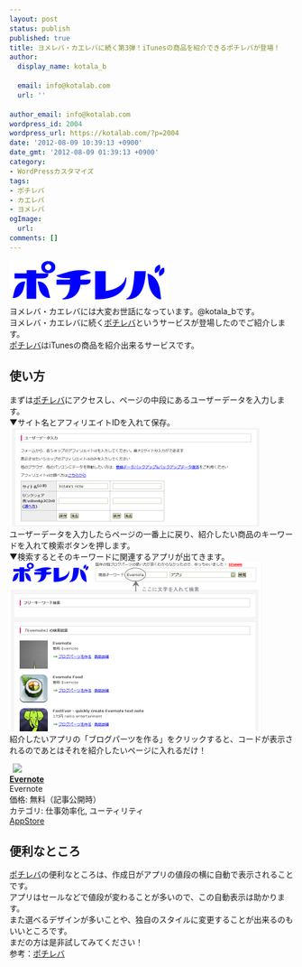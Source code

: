```yaml
---
layout: post
status: publish
published: true
title: ヨメレバ・カエレバに続く第3弾！iTunesの商品を紹介できるポチレバが登場！
author:
  display_name: kotala_b

  email: info@kotalab.com
  url: ''

author_email: info@kotalab.com
wordpress_id: 2004
wordpress_url: https://kotalab.com/?p=2004
date: '2012-08-09 10:39:13 +0900'
date_gmt: '2012-08-09 01:39:13 +0900'
category:
- WordPressカスタマイズ
tags:
- ポチレバ
- カエレバ
- ヨメレバ
ogImage:
  url:
comments: []
---
```

<p><a href="/wp-content/uploads/potireba_120809.png" target="_blank"><img src="/wp-content/uploads/potireba_120809.png" alt="" title="potireba_120809" width="282" height="77" class="alignnone size-full wp-image-2014" /></a><br />
ヨメレバ・カエレバには大変お世話になっています。@kotala_bです。<br />
ヨメレバ・カエレバに続く<a href="https://pochireba.com/" title="ポチレバ" target="_blank">ポチレバ</a>というサービスが登場したのでご紹介します。<br />
<a href="https://pochireba.com/" title="ポチレバ" target="_blank">ポチレバ</a>はiTunesの商品を紹介出来るサービスです。<br />
</p>
<!--more-->
<h2>使い方</h2>
<p>まずは<a href="https://pochireba.com/" title="ポチレバ" target="_blank">ポチレバ</a>にアクセスし、ページの中段にあるユーザーデータを入力します。<br />
▼サイト名とアフィリエイトIDを入れて保存。<br />
<a href="/wp-content/uploads/potireba_120809_01.jpg" target="_blank"><img src="/wp-content/uploads/potireba_120809_01.jpg" alt="" title="potireba_120809_01" width="448" height="175" class="alignnone size-full wp-image-2007" /></a><br />
ユーザーデータを入力したらページの一番上に戻り、紹介したい商品のキーワードを入れて検索ボタンを押します。<br />
▼検索するとそのキーワードに関連するアプリが出てきます。<br />
<a href="/wp-content/uploads/potireba_120809_02.jpg" target="_blank"><img src="/wp-content/uploads/potireba_120809_02.jpg" alt="" title="potireba_120809_02" width="448" height="300" class="alignnone size-full wp-image-2006" /></a><br />
紹介したいアプリの「ブログパーツを作る」をクリックすると、コードが表示されるのであとはそれを紹介したいページに入れるだけ！</p>
<div class="applink">
<div class="applinkimg"><a href="https://itunes.apple.com/jp/app/evernote/id281796108?mt=8&uo=4&at=10l4yU" rel="nofollow" target="_blank"><img hspace="6" src="http://a1527.phobos.apple.com/us/r30/Purple/v4/d6/af/ec/d6afec25-4d92-7b99-833b-14727820b3af/mzl.fwrhqtje.png" width="80" /></a></div>
<div class="applinktext">
<div class="applinktitle"><strong><a href="https://itunes.apple.com/jp/app/evernote/id281796108?mt=8&uo=4&at=10l4yU" rel="nofollow" target="_blank">Evernote</a></strong></div>
<div class="applinkinfo">Evernote</div>
<div class="applinkinfo">価格: 無料（記事公開時）</div>
<div class="applinkinfo">カテゴリ: 仕事効率化, ユーティリティ</div>
</div>
<div class="clear"></div>
<div class="appstorelink"><a href="https://itunes.apple.com/jp/app/evernote/id281796108?mt=8&uo=4&at=10l4yU" rel="nofollow" target="_blank">AppStore</a></div>
</div>
<h2>便利なところ</h2>
<p><a href="https://pochireba.com/" title="ポチレバ" target="_blank">ポチレバ</a>の便利なところは、作成日がアプリの値段の横に自動で表示されることです。<br />
アプリはセールなどで値段が変わることが多いので、この自動表示は助かります。<br />
また選べるデザインが多いことや、独自のスタイルに変更することが出来るのもいいところです。<br />
まだの方は是非試してみてください！<br />
参考：<a href="https://pochireba.com/" title="ポチレバ" target="_blank">ポチレバ</a></p>
